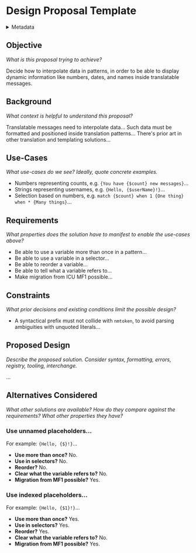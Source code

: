 # Design Proposal Template

<details>
	<summary>Metadata</summary>
	<dl>
		<dt>Contributors</dt>
		<dd>@username</dd>
		<dt>First proposed</dt>
		<dd>1970-01-01</dd>
		<dt>Pull Request</dt>
		<dd>#000</dd>
	</dl>
</details>

## Objective

*What is this proposal trying to achieve?*

Decide how to interpolate data in patterns, in order to be able to display dynamic information like numbers, dates, and names inside translatable messages.

## Background

*What context is helpful to understand this proposal?*

Translatable messages need to interpolate data...
Such data must be formatted and positioned inside translation patterns...
There's prior art in other translation and templating solutions...

## Use-Cases

*What use-cases do we see? Ideally, quote concrete examples.*

* Numbers representing counts, e.g. `{You have {$count} new messages}`...
* Strings representing usernames, e.g. `{Hello, {$userName}!}`...
* Selection based on numbers, e.g. `match {$count} when 1 {One thing} when * {Many things}`...

## Requirements

*What properties does the solution have to manifest to enable the use-cases above?*

* Be able to use a variable more than once in a pattern...
* Be able to use a variable in a selector...
* Be able to reorder a variable...
* Be able to tell what a variable refers to...
* Make migration from ICU MF1 possible...

## Constraints

*What prior decisions and existing conditions limit the possible design?*

* A syntactical prefix must not collide with `nmtoken`, to avoid parsing ambiguities with unquoted literals...

## Proposed Design

*Describe the proposed solution. Consider syntax, formatting, errors, registry, tooling, interchange.*

...

## Alternatives Considered

*What other solutions are available?*
*How do they compare against the requirements?*
*What other properties they have?*

### Use unnamed placeholders...

For example: `{Hello, {$}!}`...

* **Use more than once?** No.
* **Use in selectors?** No.
* **Reorder?** No.
* **Clear what the variable refers to?** No.
* **Migration from MF1 possible?** Yes.

### Use indexed placeholders...

For example: `{Hello, {$1}!}`...

* **Use more than once?** Yes.
* **Use in selectors?** Yes.
* **Reorder?** Yes.
* **Clear what the variable refers to?** No.
* **Migration from MF1 possible?** Yes.
